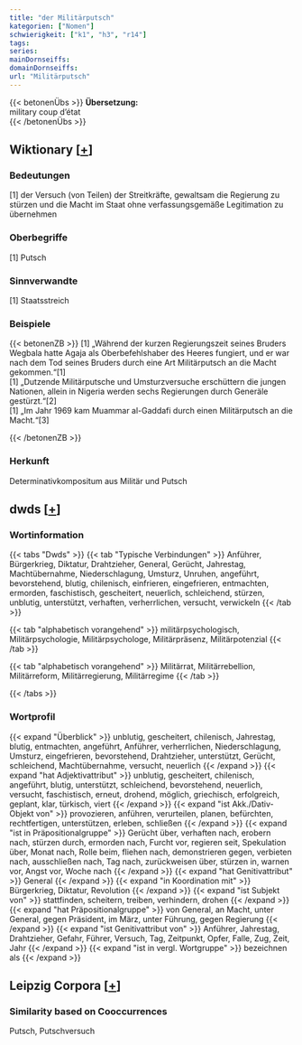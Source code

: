 ```yaml
---
title: "der Militärputsch"
kategorien: ["Nomen"]
schwierigkeit: ["k1", "h3", "r14"]
tags:
series:
mainDornseiffs:
domainDornseiffs:
url: "Militärputsch"
---
```


{{< betonenÜbs >}}
**Übersetzung:**  
military coup d’état  
{{< /betonenÜbs >}}

## Wiktionary [[+](https://de.wiktionary.org/wiki/Militärputsch)]

### Bedeutungen
[1] der Versuch (von Teilen) der Streitkräfte, gewaltsam die Regierung zu stürzen und die Macht im Staat ohne verfassungsgemäße Legitimation zu übernehmen  

### Oberbegriffe
[1] Putsch  

### Sinnverwandte
[1] Staatsstreich  

### Beispiele
{{< betonenZB >}}
[1] „Während der kurzen Regierungszeit seines Bruders Wegbala hatte Agaja als Oberbefehlshaber des Heeres fungiert, und er war nach dem Tod seines Bruders durch eine Art Militärputsch an die Macht gekommen.“[1]  
[1] „Dutzende Militärputsche und Umsturzversuche erschüttern die jungen Nationen, allein in Nigeria werden sechs Regierungen durch Generäle gestürzt.“[2]  
[1] „Im Jahr 1969 kam Muammar al-Gaddafi durch einen Militärputsch an die Macht.“[3]  

{{< /betonenZB >}}
### Herkunft
Determinativkompositum aus Militär und Putsch  



## dwds [[+](https://www.dwds.de/wb/Militärputsch)]

### Wortinformation
{{< tabs "Dwds" >}}
{{< tab "Typische Verbindungen" >}}
Anführer, Bürgerkrieg, Diktatur, Drahtzieher, General, Gerücht, Jahrestag, Machtübernahme, Niederschlagung, Umsturz, Unruhen, angeführt, bevorstehend, blutig, chilenisch, einfrieren, eingefrieren, entmachten, ermorden, faschistisch, gescheitert, neuerlich, schleichend, stürzen, unblutig, unterstützt, verhaften, verherrlichen, versucht, verwickeln
{{< /tab >}}

{{< tab "alphabetisch vorangehend" >}}
militärpsychologisch, Militärpsychologie, Militärpsychologe, Militärpräsenz, Militärpotenzial
{{< /tab >}}

{{< tab "alphabetisch vorangehend" >}}
Militärrat, Militärrebellion, Militärreform, Militärregierung, Militärregime
{{< /tab >}}

{{< /tabs >}}

### Wortprofil
{{< expand "Überblick" >}} unblutig, gescheitert, chilenisch, Jahrestag, blutig, entmachten, angeführt, Anführer, verherrlichen, Niederschlagung, Umsturz, eingefrieren, bevorstehend, Drahtzieher, unterstützt, Gerücht, schleichend, Machtübernahme, versucht, neuerlich {{< /expand >}}
{{< expand "hat Adjektivattribut" >}} unblutig, gescheitert, chilenisch, angeführt, blutig, unterstützt, schleichend, bevorstehend, neuerlich, versucht, faschistisch, erneut, drohend, möglich, griechisch, erfolgreich, geplant, klar, türkisch, viert {{< /expand >}}
{{< expand "ist Akk./Dativ-Objekt von" >}} provozieren, anführen, verurteilen, planen, befürchten, rechtfertigen, unterstützen, erleben, schließen {{< /expand >}}
{{< expand "ist in Präpositionalgruppe" >}} Gerücht über, verhaften nach, erobern nach, stürzen durch, ermorden nach, Furcht vor, regieren seit, Spekulation über, Monat nach, Rolle beim, fliehen nach, demonstrieren gegen, verbieten nach, ausschließen nach, Tag nach, zurückweisen über, stürzen in, warnen vor, Angst vor, Woche nach {{< /expand >}}
{{< expand "hat Genitivattribut" >}} General {{< /expand >}}
{{< expand "in Koordination mit" >}} Bürgerkrieg, Diktatur, Revolution {{< /expand >}}
{{< expand "ist Subjekt von" >}} stattfinden, scheitern, treiben, verhindern, drohen {{< /expand >}}
{{< expand "hat Präpositionalgruppe" >}} von General, an Macht, unter General, gegen Präsident, im März, unter Führung, gegen Regierung {{< /expand >}}
{{< expand "ist Genitivattribut von" >}} Anführer, Jahrestag, Drahtzieher, Gefahr, Führer, Versuch, Tag, Zeitpunkt, Opfer, Falle, Zug, Zeit, Jahr {{< /expand >}}
{{< expand "ist in vergl. Wortgruppe" >}} bezeichnen als {{< /expand >}}

## Leipzig Corpora [[+](https://corpora.uni-leipzig.de/en/res?word=Militärputsch&corpusId=deu_newscrawl-public_2018)]


### Similarity based on Cooccurrences
Putsch, Putschversuch

